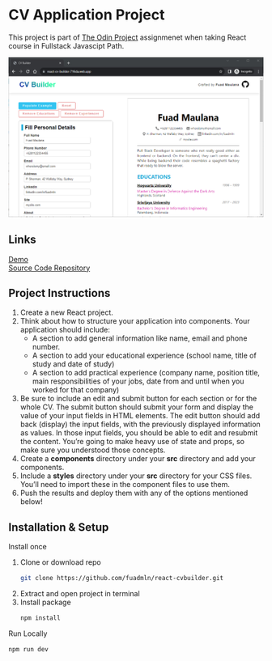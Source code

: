 # CV Application Project

This project is part of [The Odin Project](https://www.theodinproject.com/) assignmenet when taking React course in Fullstack Javascipt Path.

![UI Preview](preview.png)

## Links

[Demo](https://react-cv-builder-716da.web.app)<br>
[Source Code Repository](https://github.com/fuadmln/react-cvbuilder)

## Project Instructions

1. Create a new React project.
2. Think about how to structure your application into components. Your application should include:
   - A section to add general information like name, email and phone number.
   - A section to add your educational experience (school name, title of study and date of study)
   - A section to add practical experience (company name, position title, main responsibilities of your jobs, date from and until when you worked for that company)
3. Be sure to include an edit and submit button for each section or for the whole CV. The submit button should submit your form and display the value of your input fields in HTML elements. The edit button should add back (display) the input fields, with the previously displayed information as values. In those input fields, you should be able to edit and resubmit the content. You’re going to make heavy use of state and props, so make sure you understood those concepts.
4. Create a **components** directory under your **src** directory and add your components.
5. Include a **styles** directory under your **src** directory for your CSS files. You’ll need to import these in the component files to use them.
6. Push the results and deploy them with any of the options mentioned below!

## Installation & Setup

Install once

1. Clone or download repo
   ```sh
   git clone https://github.com/fuadmln/react-cvbuilder.git
   ```
1. Extract and open project in terminal
1. Install package
   ```sh
   npm install
   ```

Run Locally

```sh
npm run dev
```
